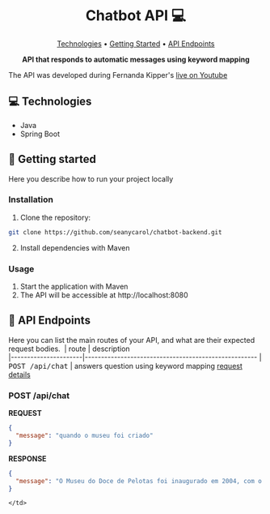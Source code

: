 <h1 align="center" style="font-weight: bold;">Chatbot API 💻</h1>

<p align="center">
 <a href="#tech">Technologies</a> • 
 <a href="#started">Getting Started</a> • 
 <a href="#routes">API Endpoints</a> 
</p>

<p align="center">
    <b>API that responds to automatic messages using keyword mapping </b>
</p>
The API was developed during Fernanda Kipper's <a href="https://www.youtube.com/watch?v=VIrACqbLqvM">live on Youtube</a> 

<h2 id="technologies">💻 Technologies</h2>

- Java
- Spring Boot

<h2 id="started">🚀 Getting started</h2>

Here you describe how to run your project locally


<h3>Installation</h3>

1. Clone the repository:

```bash
git clone https://github.com/seanycarol/chatbot-backend.git
```

2. Install dependencies with Maven


<h3>Usage</h3>

1. Start the application with Maven
2. The API will be accessible at http://localhost:8080

<h2 id="routes">📍 API Endpoints</h2>

Here you can list the main routes of your API, and what are their expected request bodies.
​
| route               | description                                          
|----------------------|-----------------------------------------------------
| <kbd>POST /api/chat</kbd>     | answers question using keyword mapping [request details](#post-answer-question)

<h3 id="post-answer-question">POST /api/chat</h3>

**REQUEST**
```json
{
  "message": "quando o museu foi criado"
}
```

**RESPONSE**
```json
{
  "message": "O Museu do Doce de Pelotas foi inaugurado em 2004, com o objetivo de preservar e divulgar a história da tradição doceira da cidade."
}
```
    </td>
  </tr>
</table>
